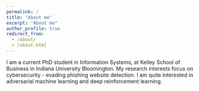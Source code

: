 ```yaml
---
permalink: /
title: "About me"
excerpt: "About me"
author_profile: true
redirect_from: 
  - /about/
  - /about.html
---
```

I am a current PhD student in Information Systems, at Kelley School of Business in Indiana University Bloomington. My research interests focus on cybersecurity - evading phishing website detection. I am quite interested in adversarial machine learning and deep reinforcement learning. 

